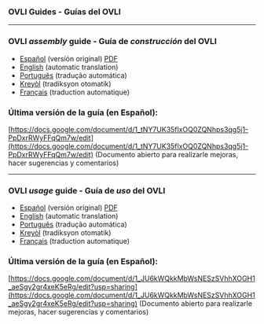 ### OVLI Guides - Guías del OVLI

- - - 

### OVLI *assembly* guide - Guía de *construcción* del OVLI
- [Español](https://vuelaendron.github.io/vuela/guia-es/guia-es.html) (versión original) [PDF](https://vuelaendron.github.io/vuela/guia-es/guia-es.pdf)
- [English](https://translate.google.com/translate?sl=es&tl=en&u=https%3A%2F%2Fvuelaendron.github.io%2Fvuela%2Fguia-es%2Fguia-es.html) (automatic translation)
- [Português](https://translate.google.com/translate?sl=es&tl=pt&u=https%3A%2F%2Fvuelaendron.github.io%2Fvuela%2Fguia-es%2Fguia-es.html) (tradução automática)
- [Kreyòl](https://translate.google.com/translate?sl=es&tl=ht&u=https%3A%2F%2Fvuelaendron.github.io%2Fvuela%2Fguia-es%2Fguia-es.html) (tradiksyon otomatik)
- [Français](https://translate.google.com/translate?sl=es&tl=fr&u=https%3A%2F%2Fvuelaendron.github.io%2Fvuela%2Fguia-es%2Fguia-es.html) (traduction automatique)

### Última versión de la guía (en Español):

[https://docs.google.com/document/d/1_tNY7UK35flxOQ0ZQNhps3qg5j1-PpDxrRWyFFqQm7w/edit](https://docs.google.com/document/d/1_tNY7UK35flxOQ0ZQNhps3qg5j1-PpDxrRWyFFqQm7w/edit) (Documento abierto para realizarle mejoras, hacer sugerencias y comentarios)

- - -

### OVLI *usage* guide - Guía de *uso* del OVLI

- [Español](https://vuelaendron.github.io/vuela/guia-uso-es/guia-uso-es.html) (versión original) [PDF](https://vuelaendron.github.io/vuela/guia-uso-es/guia-uso-es.pdf)
- [English](https://translate.google.com/translate?sl=es&tl=en&u=https%3A%2F%2Fvuelaendron.github.io%2Fvuela%2Fguia-uso-es%2Fguia-uso-es.html) (automatic translation)
- [Português](https://translate.google.com/translate?sl=es&tl=pt&u=https%3A%2F%2Fvuelaendron.github.io%2Fvuela%2Fguia-uso-es%2Fguia-uso-es.html) (tradução automática)
- [Kreyòl](https://translate.google.com/translate?sl=es&tl=ht&u=https%3A%2F%2Fvuelaendron.github.io%2Fvuela%2Fguia-uso-es%2Fguia-uso-es.html) (tradiksyon otomatik)
- [Français](https://translate.google.com/translate?sl=es&tl=fr&u=https%3A%2F%2Fvuelaendron.github.io%2Fvuela%2Fguia-uso-es%2Fguia-uso-es.html) (traduction automatique)

### Última versión de la guía (en Español):

[https://docs.google.com/document/d/1_JU6kWQkkMbWsNESzSVhhXOGH1_aeSgy2gr4xeK5eRg/edit?usp=sharing](https://docs.google.com/document/d/1_JU6kWQkkMbWsNESzSVhhXOGH1_aeSgy2gr4xeK5eRg/edit?usp=sharing) (Documento abierto para realizarle mejoras, hacer sugerencias y comentarios)
